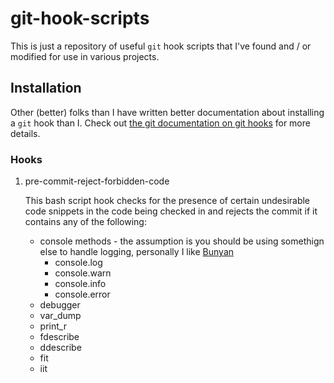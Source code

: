 # git-hook-scripts

This is just a repository of useful `git` hook scripts that I've found and / or modified for use in various projects.

## Installation
Other (better) folks than I have written better documentation about installing a `git` hook than I.  Check out [the git documentation on git hooks](https://git-scm.com/book/en/v2/Customizing-Git-Git-Hooks) for more details.

### Hooks
1. pre-commit-reject-forbidden-code

   This bash script hook checks for the presence of certain undesirable code snippets in the code being checked in and
   rejects the commit if it contains any of the following:
   * console methods - the assumption is you should be using somethign else to handle logging,
     personally I like  [Bunyan](https://www.npmjs.com/package/bunyan "Bunyan npm page")
     * console.log
     * console.warn
     * console.info
     * console.error
   * debugger
   * var_dump
   * print_r
   * fdescribe
   * ddescribe
   * fit
   * iit